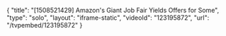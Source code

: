 {
    "title": "[1508521429] Amazon's Giant Job Fair Yields Offers for Some",
    "type": "solo",
    "layout": "iframe-static",
    "videoId": "123195872",
    "url": "\/tvpembed\/123195872"
}